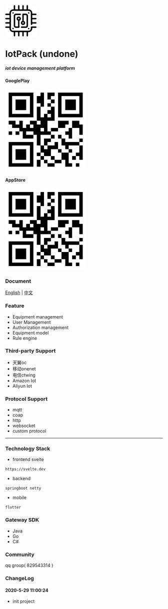 <img src="https://raw.githubusercontent.com/DearJingSoftware/iotpack/master/logo.png" width = "100" height = "100" alt="图片名称" align=center />


# IotPack (undone)

##### iot device management platform

#### GooglePlay
![GooglePlay](https://raw.githubusercontent.com/DearJingSoftware/iotpack/master/doc/android_qrcode.png)

#### AppStore
![AppStore](https://raw.githubusercontent.com/DearJingSoftware/iotpack/master/doc/ios_qrcode.png)

### Document
 [English]("http://en-us.doc.iotpack.addpoints.cn") | [中文]("http://zh-cn.doc.iotpack.addpoints.cn") 

### Feature
- Equipment management
- User Management
- Authorization management
- Equipment model
- Rule engine

### Third-party Support
- 天翼oc
- 移动onenet
- 电信ctwing
- Amazon Iot
- Aliyun Iot

### Protocol Support
- mqtt
- coap
- http
- websocket
- custom protocol

---
### Technology Stack
- frontend  svelte
```
https://svelte.dev
```
- backend 
```
springboot netty
```
- mobile
```
flutter
```

### Gateway SDK
- Java
- Go
- C#

### Community
 qq group( 829543314 )


### ChangeLog
#### 2020-5-29 11:00:24
- init project
